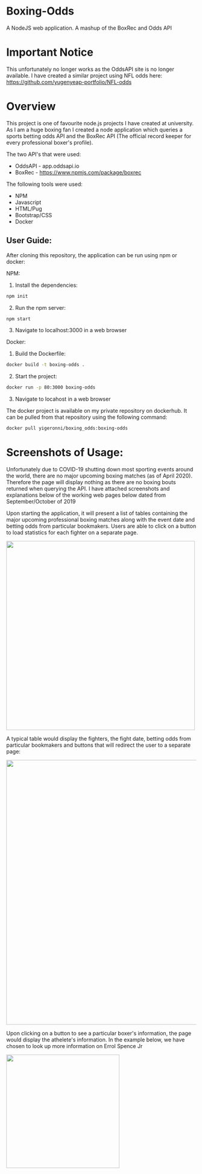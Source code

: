 # Boxing-Odds
A NodeJS web application. A mashup of the BoxRec and Odds API

# Important Notice
This unfortunately no longer works as the OddsAPI site is no longer available. I have created a similar project using NFL odds here: https://github.com/yugenyeap-portfolio/NFL-odds

# Overview

This project is one of favourite node.js projects I have created at university. As I am a huge boxing fan I created a node application which queries a sports betting odds API and the BoxRec API (The official record keeper for every professional boxer's profile).

The two API's that were used:
* OddsAPI - app.oddsapi.io
* BoxRec - https://www.npmjs.com/package/boxrec

The following tools were used:
* NPM
* Javascript
* HTML/Pug
* Bootstrap/CSS
* Docker

## User Guide:
After cloning this repository, the application can be run using npm or docker:

NPM:
1. Install the dependencies:
```bash
npm init
```
2. Run the npm server:
```bash
npm start
```
3. Navigate to localhost:3000 in a web browser

Docker:
1. Build the Dockerfile:
```bash
docker build -t boxing-odds .
```
2. Start the project:
```bash
docker run -p 80:3000 boxing-odds
```
3. Navigate to locahost in a web browser

The docker project is available on my private repository on dockerhub. It can be pulled from that repository using the following command:
```bash
docker pull yigeronni/boxing_odds:boxing-odds
```

# Screenshots of Usage:
Unfortunately due to COVID-19 shutting down most sporting events around the world, there are no major upcoming boxing matches (as of April 2020). Therefore the page will display nothing as there are no boxing bouts returned when querying the API. I have attached screenshots and explanations below of the working web pages below dated from September/October of 2019

Upon starting the application, it will present a list of tables containing the major upcoming professional boxing matches along with the event date and betting odds from particular bookmakers. Users are able to click on a button to load statistics for each fighter on a separate page.

<img src=boxing_odds_images/main_page.jpg width=500>

A typical table would display the fighters, the fight date, betting odds from particular bookmakers and buttons that will redirect the user to a separate page:

<img src=boxing_odds_images/example_table.jpg width=700>

Upon clicking on a button to see a particular boxer's information, the page would display the athelete's information.
In the example below, we have chosen to look up more information on Errol Spence Jr

<img src=boxing_odds_images/profile_example.jpg width=300>

